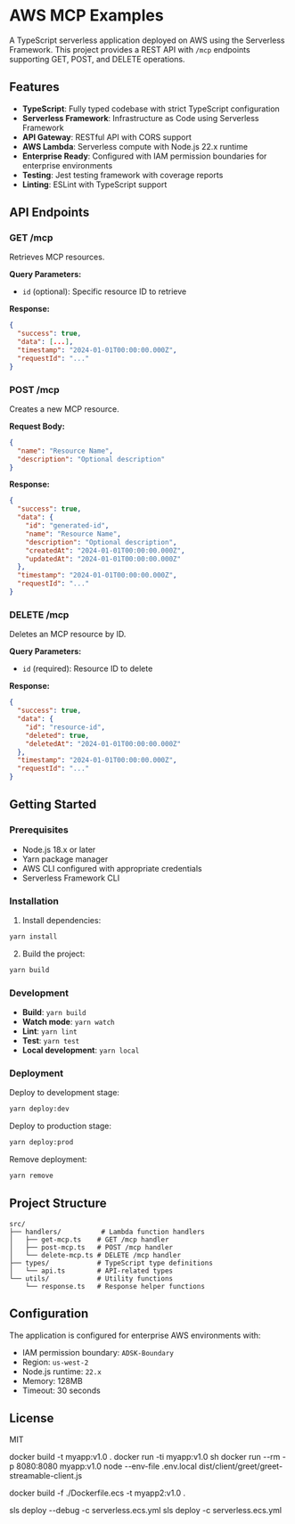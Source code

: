 # AWS MCP Examples

A TypeScript serverless application deployed on AWS using the Serverless Framework. This project provides a REST API with `/mcp` endpoints supporting GET, POST, and DELETE operations.

## Features

- **TypeScript**: Fully typed codebase with strict TypeScript configuration
- **Serverless Framework**: Infrastructure as Code using Serverless Framework
- **API Gateway**: RESTful API with CORS support
- **AWS Lambda**: Serverless compute with Node.js 22.x runtime
- **Enterprise Ready**: Configured with IAM permission boundaries for enterprise environments
- **Testing**: Jest testing framework with coverage reports
- **Linting**: ESLint with TypeScript support

## API Endpoints

### GET /mcp
Retrieves MCP resources.

**Query Parameters:**
- `id` (optional): Specific resource ID to retrieve

**Response:**
```json
{
  "success": true,
  "data": [...],
  "timestamp": "2024-01-01T00:00:00.000Z",
  "requestId": "..."
}
```

### POST /mcp
Creates a new MCP resource.

**Request Body:**
```json
{
  "name": "Resource Name",
  "description": "Optional description"
}
```

**Response:**
```json
{
  "success": true,
  "data": {
    "id": "generated-id",
    "name": "Resource Name",
    "description": "Optional description",
    "createdAt": "2024-01-01T00:00:00.000Z",
    "updatedAt": "2024-01-01T00:00:00.000Z"
  },
  "timestamp": "2024-01-01T00:00:00.000Z",
  "requestId": "..."
}
```

### DELETE /mcp
Deletes an MCP resource by ID.

**Query Parameters:**
- `id` (required): Resource ID to delete

**Response:**
```json
{
  "success": true,
  "data": {
    "id": "resource-id",
    "deleted": true,
    "deletedAt": "2024-01-01T00:00:00.000Z"
  },
  "timestamp": "2024-01-01T00:00:00.000Z",
  "requestId": "..."
}
```

## Getting Started

### Prerequisites

- Node.js 18.x or later
- Yarn package manager
- AWS CLI configured with appropriate credentials
- Serverless Framework CLI

### Installation

1. Install dependencies:
```bash
yarn install
```

2. Build the project:
```bash
yarn build
```

### Development

- **Build**: `yarn build`
- **Watch mode**: `yarn watch`
- **Lint**: `yarn lint`
- **Test**: `yarn test`
- **Local development**: `yarn local`

### Deployment

Deploy to development stage:
```bash
yarn deploy:dev
```

Deploy to production stage:
```bash
yarn deploy:prod
```

Remove deployment:
```bash
yarn remove
```

## Project Structure

```
src/
├── handlers/          # Lambda function handlers
│   ├── get-mcp.ts    # GET /mcp handler
│   ├── post-mcp.ts   # POST /mcp handler
│   └── delete-mcp.ts # DELETE /mcp handler
├── types/            # TypeScript type definitions
│   └── api.ts        # API-related types
└── utils/            # Utility functions
    └── response.ts   # Response helper functions
```

## Configuration

The application is configured for enterprise AWS environments with:
- IAM permission boundary: `ADSK-Boundary`
- Region: `us-west-2`
- Node.js runtime: `22.x`
- Memory: 128MB
- Timeout: 30 seconds

## License

MIT 

docker build -t myapp:v1.0 .
docker run -ti myapp:v1.0 sh
docker run --rm -p 8080:8080 myapp:v1.0
node --env-file .env.local dist/client/greet/greet-streamable-client.js

docker build -f ./Dockerfile.ecs -t myapp2:v1.0 .

sls deploy --debug -c serverless.ecs.yml
sls deploy -c serverless.ecs.yml